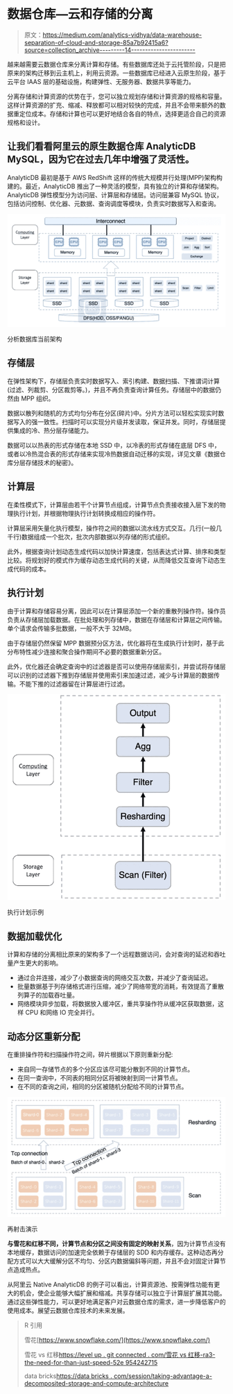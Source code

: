 # 数据仓库—云和存储的分离

> 原文：<https://medium.com/analytics-vidhya/data-warehouse-separation-of-cloud-and-storage-85a7b92415a6?source=collection_archive---------14----------------------->

越来越需要云数据仓库来分离计算和存储。有些数据库还处于云托管阶段，只是把原来的架构迁移到云主机上，利用云资源。一些数据库已经进入云原生阶段，基于云平台 IAAS 层的基础设施，构建弹性、无服务器、数据共享等能力。

分离存储和计算资源的优势在于，您可以独立规划存储和计算资源的规格和容量。这样计算资源的扩充、缩减、释放都可以相对较快的完成，并且不会带来额外的数据重定位成本。存储和计算也可以更好地结合各自的特点，选择更适合自己的资源规格和设计。

## 让我们看看阿里云的原生数据仓库 AnalyticDB MySQL，因为它在过去几年中增强了灵活性。

AnalyticDB 最初是基于 AWS RedShift 这样的传统大规模并行处理(MPP)架构构建的。最近，AnalyticDB 推出了一种灵活的模型，具有独立的计算和存储架构。AnalyticDB 弹性模型分为访问层、计算层和存储层。访问层兼容 MySQL 协议，包括访问控制、优化器、元数据、查询调度等模块，负责实时数据写入和查询。

![](img/052dee6078941ba23b61a487529659f9.png)

分析数据库当前架构

## 存储层

在弹性架构下，存储层负责实时数据写入、索引构建、数据扫描、下推谓词计算(过滤、列裁剪、分区裁剪等。)，并且不再负责查询计算任务。存储层中的数据仍然由 MPP 组织。

数据以散列和随机的方式均匀分布在分区(碎片)中。分片方法可以轻松实现实时数据写入的强一致性。扫描时可以实现分片级并发读取，保证并发。同时，存储层提供集成的冷、热分层存储能力。

数据可以以热表的形式存储在本地 SSD 中，以冷表的形式存储在底层 DFS 中，或者以冷热混合表的形式存储来实现冷热数据自动迁移的实现，详见文章《数据仓库分层存储技术的秘密》。

## 计算层

在柔性模式下，计算层由若干个计算节点组成，计算节点负责接收接入层下发的物理执行计划，并根据物理执行计划转换成相应的操作符。

计算层采用矢量化执行模型，操作符之间的数据以流水线方式交互。几行(一般几千行)数据组成一个批次，批次内部数据以列存储的形式组织。

此外，根据查询计划动态生成代码以加快计算速度，包括表达式计算、排序和类型比较。将规划好的模式作为缓存动态生成代码的关键，从而降低交互查询下动态生成代码的成本。

## 执行计划

由于计算和存储容易分离，因此可以在计算层添加一个新的重散列操作符。操作员负责从存储层加载数据。在批处理和列存储中，数据在存储层和计算层之间传输。单个请求会传输多批数据，一般不大于 32MB。

由于存储层仍然保留 MPP 数据预分区方法，优化器将在生成执行计划时，基于此分布特性减少连接和聚合操作期间不必要的数据重新分区。

此外，优化器还会确定查询中的过滤器是否可以使用存储层索引，并尝试将存储层可以识别的过滤器下推到存储层并使用索引来加速过滤，减少与计算层的数据传输。不能下推的过滤器留在计算层进行过滤。

![](img/0043fb980b494704c64901724d630f68.png)

执行计划示例

## 数据加载优化

计算和存储的分离相比原来的架构多了一个远程数据访问，会对查询的延迟和吞吐量产生更大的影响。

*   通过合并连接，减少了小数据查询的网络交互次数，并减少了查询延迟。
*   批量数据基于列存储格式进行压缩，减少了网络带宽的消耗，有效提高了重散列算子的加载吞吐量。
*   网络模块异步加载，将数据放入缓冲区，重共享操作符从缓冲区获取数据，这样 CPU 和网络 IO 完全并行。

## 动态分区重新分配

在重排操作符和扫描操作符之间，碎片根据以下原则重新分配:

*   来自同一存储节点的多个分区应该尽可能分散到不同的计算节点。
*   在同一查询中，不同表的相同分区将被映射到同一计算节点。
*   在不同的查询之间，相同的分区被随机分配给不同的计算节点。

![](img/8fbe0eeb9d361b217d563497c6970bc3.png)

再射击演示

**与雪花和红移不同，计算节点和分区之间没有固定的映射关系**，因为计算节点没有本地缓存，数据访问的加速完全依赖于存储层的 SDD 和内存缓存。这种动态再分配方式可以大大缓解分区不均匀、分区内数据偏斜等问题，并且不会对固定计算节点造成热点。

从阿里云 Native AnalyticDB 的例子可以看出，计算资源池、按需弹性功能有更大的机会，使企业能够大幅扩展和缩减。共享存储可以独立于计算层扩展其功能。通过这些弹性能力，可以更好地满足客户对云数据仓库的需求，进一步降低客户的使用成本。展望云数据仓库技术的未来发展。

> R 引用
> 
> 雪花[https://www.snowflake.com/](https://www.snowflake.com/)
> 
> 雪花 vs 红移[https://level up . git connected . com/雪花 vs 红移-ra3-the-need-for-than-just-speed-52e 954242715](https://levelup.gitconnected.com/snowflake-vs-redshift-ra3-the-need-for-more-than-just-speed-52e954242715)
> 
> data bricks[https://data bricks . com/session/taking-advantage-a-decomposited-storage-and-compute-architecture](https://databricks.com/session/taking-advantage-of-a-disaggregated-storage-and-compute-architecture)